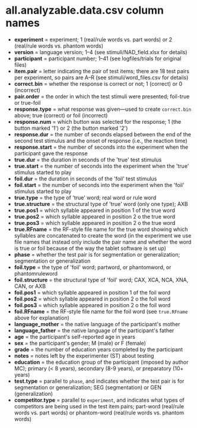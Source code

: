# all.analyzable.data.csv column names
- **experiment** = experiment; 1 (real/rule words vs. part words) or 2 (real/rule words vs. phantom words)
- **version** = language version; 1–4 (see stimuli/NAD_field.xlsx for details)
- **participant** = participant number; 1–41 (see logfiles/trials for original files)
- **item.pair** = letter indicating the pair of test items; there are 18 test pairs per experiment, so pairs are A–R (see stimuli/word_files.csv for details)
- **correct.bin** = whether the response is correct or not; 1 (correct) or 0 (incorrect)
- **pair.order** = the order in which the test stimuli were presented; foil-true or true-foil
- **response.type** = what response was given—used to create `correct.bin` above; true (correct) or foil (incorrect)
- **response.num** = which button was selected for the response; 1 (the button marked '1') or 2 (the button marked '2')
- **response.dur** = the number of seconds elapsed between the end of the second test stimulus and the onset of response (i.e., the reaction time)
- **response.start** = the number of seconds into the experiment when the participant gave the response
- **true.dur** = the duration in seconds of the 'true' test stimulus
- **true.start** = the number of seconds into the experiment when the 'true' stimulus started to play
- **foil.dur** = the duration in seconds of the 'foil' test stimulus
- **foil.start** = the number of seconds into the experiment when the 'foil' stimulus started to play
- **true.type** = the type of 'true' word; real word or rule word
- **true.structure** = the structural type of 'true' word (only one type); AXB
- **true.pos1** = which syllable appeared in position 1 of the true word
- **true.pos2** = which syllable appeared in position 2 o the true word
- **true.pos3** = which syllable appeared in position 2 o the true word
- **true.RFname** = the RF-style file name for the true word showing which syllables are concatenated to create the word (in the experiment we use file names that instead only include the pair name and whether the word is true or foil because of the way the tablet software is set up)
- **phase** = whether the test pair is for segmentation or generalization; segmentation or generalization
- **foil.type** = the type of 'foil' word; partword, or phantomword, or phantomruleword
- **foil.structure** = the structural type of 'foil' word; CAX, XCA, NCA, XNA, CAN, or AXB
- **foil.pos1** = which syllable appeared in position 1 of the foil word
- **foil.pos2** = which syllable appeared in position 2 o the foil word
- **foil.pos3** = which syllable appeared in position 2 o the foil word
- **foil.RFname** = the RF-style file name for the foil word (see `true.RFname ` above for explanation)
- **language_mother** = the native language of the participant's mother
- **language_father** = the native language of the participant's father
- **age** = the participant's self-reported age in years
- **sex** = the participant's gender; M (male) or F (female)
- **grade** = the number of education years completed by the participant
- **notes** = notes left by the experimenter (ST) about testing
- **education** = the education group of the participant (imposed by author MC); primary (< 8 years), secondary (8-9 years), or preparatory (10+ years)
- **test.type** = parallel to `phase`, and indicates whether the test pair is for segmentation or generalization; SEG (segmentation) or GEN (generalization)
- **competitor.type** = parallel to `experiment`, and indicates what types of competitors are being used in the test item pairs; part-word (real/rule words vs. part words) or phantom-word (real/rule words vs. phantom words)
